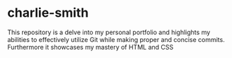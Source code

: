 # charlie-smith
This repository is a delve into my personal portfolio and highlights my abilities to effectively utilize Git while making proper and concise commits. Furthermore it showcases my mastery of HTML and CSS
